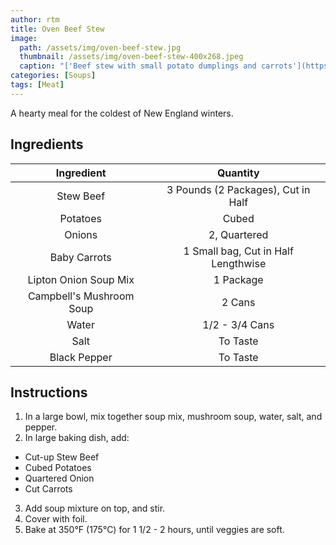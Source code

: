 ```yaml
---
author: rtm
title: Oven Beef Stew
image:
  path: /assets/img/oven-beef-stew.jpg
  thumbnail: /assets/img/oven-beef-stew-400x268.jpeg
  caption: "['Beef stew with small potato dumplings and carrots'](https://www.flickr.com/photos/98193606@N00/4311612078) by [vauvau](https://www.flickr.com/photos/98193606@N00) is licensed under [CC BY 2.0](https://creativecommons.org/licenses/by/2.0/?ref=ccsearch&atype=rich)"
categories: [Soups]
tags: [Meat]
---
```


A hearty meal for the coldest of New England winters.

## Ingredients

| Ingredient | Quantity |
|:-:|:-:|
| Stew Beef | 3 Pounds (2 Packages), Cut in Half |
| Potatoes | Cubed |
| Onions | 2, Quartered |
| Baby Carrots | 1 Small bag, Cut in Half Lengthwise |
| Lipton Onion Soup Mix | 1 Package |
| Campbell's Mushroom Soup | 2 Cans |
| Water | 1/2 - 3/4 Cans |
| Salt | To Taste |
| Black Pepper | To Taste |

## Instructions

1. In a large bowl, mix together soup mix, mushroom soup, water, salt, and pepper.
2. In large baking dish, add:
  * Cut-up Stew Beef
  * Cubed Potatoes
  * Quartered Onion
  * Cut Carrots
3. Add soup mixture on top, and stir.
4. Cover with foil.
5. Bake at 350&deg;F (175&deg;C) for 1 1/2 - 2 hours, until veggies are soft.
